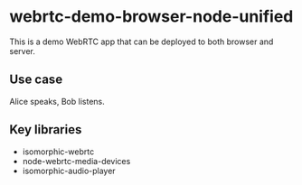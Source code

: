 # webrtc-demo-browser-node-unified

This is a demo WebRTC app that can be deployed to both browser and server.


## Use case

Alice speaks, Bob listens.


## Key libraries

- isomorphic-webrtc
- node-webrtc-media-devices
- isomorphic-audio-player
